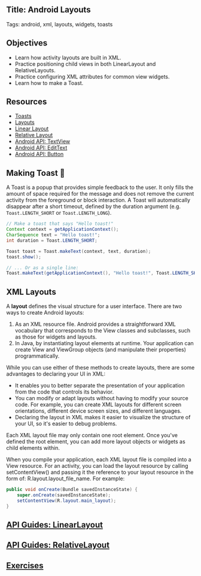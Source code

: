 ## Title: Android Layouts
Tags: android, xml, layouts, widgets, toasts

## Objectives

- Learn how activity layouts are built in XML.
- Practice positioning child views in both LinearLayout and RelativeLayouts.
- Practice configuring XML attributes for common view widgets.
- Learn how to make a Toast.

## Resources

- [Toasts](https://developer.android.com/guide/topics/ui/notifiers/toasts.html)
- [Layouts](https://developer.android.com/guide/topics/ui/declaring-layout.html)
- [Linear Layout](https://developer.android.com/guide/topics/ui/layout/linear.html)
- [Relative Layout](https://developer.android.com/guide/topics/ui/layout/relative.html)
- [Android API: TextView](https://developer.android.com/reference/android/widget/TextView.html)
- [Android API: EditText](https://developer.android.com/reference/android/widget/EditText.html)
- [Android API: Button](https://developer.android.com/reference/android/widget/Button.html)


## Making Toast :bread:

A Toast is a popup that provides simple feedback to the user. It only fills the amount of space required for the message and does not remove the current activity from the foreground or block interaction. A Toast will automatically disappear after a short timeout, defined by the duration argument (e.g. `Toast.LENGTH_SHORT` or `Toast.LENGTH_LONG`).

```java
// Make a toast that says "Hello toast!"
Context context = getApplicationContext();
CharSequence text = "Hello toast!";
int duration = Toast.LENGTH_SHORT;

Toast toast = Toast.makeText(context, text, duration);
toast.show();

// ... Or as a single line:
Toast.makeText(getApplicationContext(), "Hello toast!", Toast.LENGTH_SHORT).show();
```

## XML Layouts

A **layout** defines the visual structure for a user interface. There are two ways to create Android layouts:

1. As an XML resource file. Android provides a straightforward XML vocabulary that corresponds to the View classes and subclasses, such as those for widgets and layouts.
2. In Java, by instantiating layout elements at runtime. Your application can create View and ViewGroup objects (and manipulate their properties) programmatically.

While you can use either of these methods to create layouts, there are some advantages to declaring your UI in XML:
- It enables you to better separate the presentation of your application from the code that controls its behavior. 
- You can modify or adapt layouts without having to modify your source code. For example, you can create XML layouts for different screen orientations, different device screen sizes, and different languages. 
- Declaring the layout in XML makes it easier to visualize the structure of your UI, so it's easier to debug problems.

Each XML layout file may only contain one root element. Once you've defined the root element, you can add more layout objects or widgets as child elements within.

When you compile your application, each XML layout file is compiled into a View resource. For an activity, you can load the layout resource by calling setContentView() and passing it the reference to your layout resource in the form of: R.layout.layout_file_name. For example:

```java
public void onCreate(Bundle savedInstanceState) {
    super.onCreate(savedInstanceState);
    setContentView(R.layout.main_layout);
}
```

## [API Guides: LinearLayout](https://developer.android.com/guide/topics/ui/layout/linear.html)

## [API Guides: RelativeLayout](https://developer.android.com/guide/topics/ui/layout/relative.html)

## [Exercises](exercises.md)
